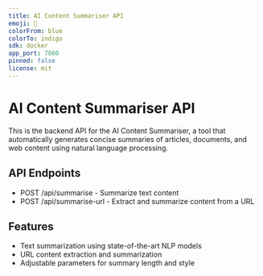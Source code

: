 ```yaml
---
title: AI Content Summariser API
emoji: 📝
colorFrom: blue
colorTo: indigo
sdk: docker
app_port: 7860
pinned: false
license: mit
---
```


# AI Content Summariser API

This is the backend API for the AI Content Summariser, a tool that automatically generates concise summaries of articles, documents, and web content using natural language processing.

## API Endpoints

- POST /api/summarise - Summarize text content
- POST /api/summarise-url - Extract and summarize content from a URL

## Features

- Text summarization using state-of-the-art NLP models
- URL content extraction and summarization
- Adjustable parameters for summary length and style

